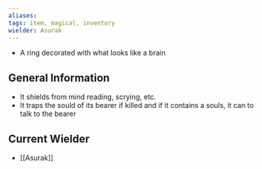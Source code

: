 ```yaml
---
aliases: 
tags: item, magical, inventory
wielder: Asurak
---
```


- A ring decorated with what looks like a brain

## General Information
- It shields from mind reading, scrying, etc.
- It traps the sould of its bearer if killed and if it contains a souls, it can to talk to the bearer

## Current Wielder
- [[Asurak]]


